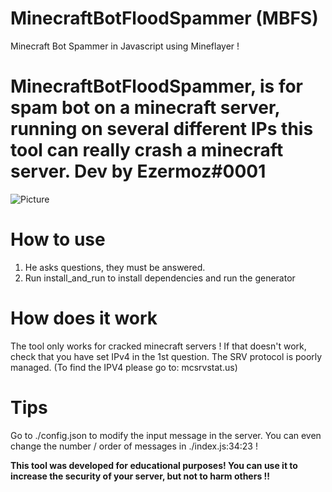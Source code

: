 # MinecraftBotFloodSpammer (MBFS)
Minecraft Bot Spammer in Javascript using Mineflayer !

# MinecraftBotFloodSpammer, is for spam bot on a minecraft server, running on several different IPs this tool can really crash a minecraft server. Dev by Ezermoz#0001

![Picture](https://zupimages.net/up/21/23/6jh2.png)

# How to use
1. He asks questions, they must be answered. 
2. Run install_and_run to install dependencies and run the generator

# How does it work
The tool only works for cracked minecraft servers !
If that doesn't work, check that you have set IPv4 in the 1st question. The SRV protocol is poorly managed. (To find the IPV4 please go to: mcsrvstat.us)

# Tips
Go to ./config.json to modify the input message in the server. 
You can even change the number / order of messages in ./index.js:34:23 !

**This tool was developed for educational purposes! You can use it to increase the security of your server, but not to harm others !!**



